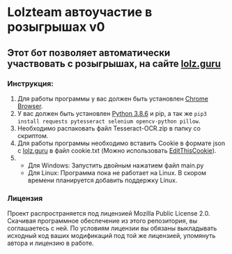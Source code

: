 # Lolzteam автоучастие в розыгрышах v0

## Этот бот позволяет автоматически  участвовать с розыгрышах, на сайте [lolz.guru](https://lolz.guru)

### Инструкция:
1. Для работы программы у вас должен быть установлен [Chrome Browser](https://www.google.com/intl/ru/chrome/).
2. У вас должен быть установлен [Python 3.8.6](https://www.python.org/downloads/release/python-386/) и pip, а так же ```pip3 install requests pytesseract selenium opencv-python pillow```.
3. Необходимо распаковать файл Tesseract-OCR.zip в папку со скриптом.
4. Для работы программы необходимо вставить Cookie в формате json с [lolz.guru](https://lolz.guru) в файл cookie.txt (Можно использовать [EditThisCookie](https://bit.ly/EditThisCookielzt)).
5. + Для Windows: Запустить двойным нажатием файл main.py
   + Для Linux: Программа пока не работает на Linux. В скором времени планируется добавить поддержку Linux.




### Лицензия
Проект распространяется под лицензией Mozilla Public License 2.0. Скачивая программное обеспечение из этого репозитория, вы соглашаетесь с ней. По условиям лицензии вы обязаны выкладывать исходный код ваших модификаций под той же лицензией, упомянуть автора и лицензию в работе.
